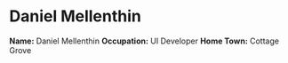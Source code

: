 # Daniel Mellenthin

**Name:** Daniel Mellenthin
**Occupation:** UI Developer
**Home Town:** Cottage Grove
